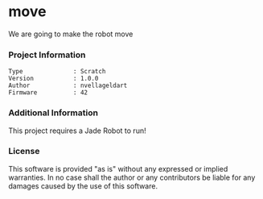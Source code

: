 move
================

We are going to make the robot move

### Project Information
```
Type              : Scratch
Version           : 1.0.0
Author            : nvellageldart
Firmware          : 42
```

### Additional Information
This project requires a Jade Robot to run!

### License
This software is provided "as is" without any expressed or implied warranties.  In no case shall the author or any contributors be liable for any damages caused by the use of this software.

